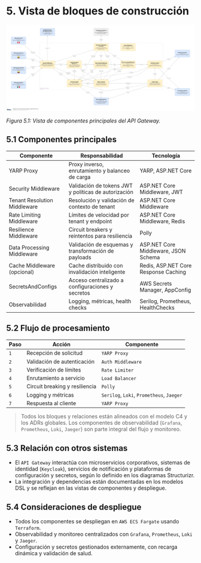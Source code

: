 # 5. Vista de bloques de construcción

![API Gateway - Vista de Componentes](/diagrams/servicios-corporativos/api_gateway_yarp.png)

*Figura 5.1: Vista de componentes principales del API Gateway.*

## 5.1 Componentes principales

| Componente                    | Responsabilidad                                               | Tecnología                        |
|-------------------------------|--------------------------------------------------------------|-----------------------------------|
| YARP Proxy                    | Proxy inverso, enrutamiento y balanceo de carga              | YARP, ASP.NET Core                |
| Security Middleware           | Validación de tokens JWT y políticas de autorización         | ASP.NET Core Middleware, JWT      |
| Tenant Resolution Middleware  | Resolución y validación de contexto de tenant                | ASP.NET Core Middleware           |
| Rate Limiting Middleware      | Límites de velocidad por tenant y endpoint                   | ASP.NET Core Middleware, Redis    |
| Resilience Middleware         | Circuit breakers y reintentos para resiliencia               | Polly                             |
| Data Processing Middleware    | Validación de esquemas y transformación de payloads          | ASP.NET Core Middleware, JSON Schema |
| Cache Middleware (opcional)   | Cache distribuido con invalidación inteligente               | Redis, ASP.NET Core Response Caching |
| SecretsAndConfigs             | Acceso centralizado a configuraciones y secretos             | AWS Secrets Manager, AppConfig    |
| Observabilidad                | Logging, métricas, health checks                            | Serilog, Prometheus, HealthChecks |

## 5.2 Flujo de procesamiento

| Paso | Acción                          | Componente         |
|------|---------------------------------|--------------------|
| `1`  | Recepción de solicitud          | `YARP Proxy`       |
| `2`  | Validación de autenticación     | `Auth Middleware`  |
| `3`  | Verificación de límites         | `Rate Limiter`     |
| `4`  | Enrutamiento a servicio         | `Load Balancer`    |
| `5`  | Circuit breaking y resiliencia  | `Polly`            |
| `6`  | Logging y métricas              | `Serilog`, `Loki`, `Prometheus`, `Jaeger` |
| `7`  | Respuesta al cliente            | `YARP Proxy`       |

> Todos los bloques y relaciones están alineados con el modelo C4 y los ADRs globales. Los componentes de observabilidad (`Grafana`, `Prometheus`, `Loki`, `Jaeger`) son parte integral del flujo y monitoreo.

## 5.3 Relación con otros sistemas

- El `API Gateway` interactúa con microservicios corporativos, sistemas de identidad (`Keycloak`), servicios de notificación y plataformas de configuración y secretos, según lo definido en los diagramas Structurizr.
- La integración y dependencias están documentadas en los modelos DSL y se reflejan en las vistas de componentes y despliegue.

## 5.4 Consideraciones de despliegue

- Todos los componentes se despliegan en `AWS ECS Fargate` usando `Terraform`.
- Observabilidad y monitoreo centralizados con `Grafana`, `Prometheus`, `Loki` y `Jaeger`.
- Configuración y secretos gestionados externamente, con recarga dinámica y validación de salud.
